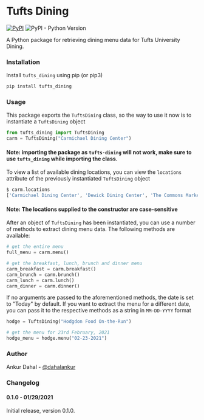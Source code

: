# Tufts Dining
[![PyPI](https://img.shields.io/badge/tufts--dining-v%200.1.0-green)](https://pypi.org/project/tufts-dining/)
![PyPI - Python Version](https://img.shields.io/badge/python-3.6-orange)


A Python package for retrieving dining menu data for Tufts University Dining.

### Installation
Install `tufts_dining` using pip (or pip3)
```bash
pip install tufts_dining
```

### Usage
This package exports the `TuftsDining` class, so the way to use it now is to instantiate a `TuftsDining` object
```python
from tufts_dining import TuftsDining
carm = TuftsDining("Carmichael Dining Center")
```
#### Note: importing the package as `tufts-dining` will not work, make sure to use `tufts_dining` while importing the class.

To view a list of available dining locations, you can view the `locations` attribute of the previously instantiated `TuftsDining` object
```bash
$ carm.locations
['Carmichael Dining Center', 'Dewick Dining Center', 'The Commons Marketplace', 'Hodgdon Food On-the-Run', 'Pax et Lox Glatt Kosher Deli', 'Kindlevan Cafe']
```
#### Note: The locations supplied to the constructor are case-sensitive

After an object of `TuftsDining` has been instantiated, you can use a number of methods to extract dining menu data. The following methods are available:
```python
# get the entire menu
full_menu = carm.menu()

# get the breakfast, lunch, brunch and dinner menu
carm_breakfast = carm.breakfast()
carm_brunch = carm.brunch()
carm_lunch = carm.lunch()
carm_dinner = carm.dinner()
```

If no arguments are passed to the aforementioned methods, the date is set to "Today" by default. If you want to extract the menu for a different date, you can pass it to the respective methods as a string in `MM-DD-YYYY` format
```python
hodge = TuftsDining("Hodgdon Food On-the-Run")

# get the menu for 23rd February, 2021
hodge_menu = hodge.menu("02-23-2021")

```
### Author
 Ankur Dahal - [@dahalankur](https://github.com/dahalankur)

### Changelog
#### 0.1.0 - 01/29/2021
Initial release, version 0.1.0.
